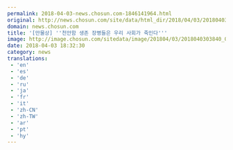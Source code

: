 ```yaml
---
permalink: 2018-04-03-news.chosun.com-1846141964.html
original: http://news.chosun.com/site/data/html_dir/2018/04/03/2018040303928.html
domain: news.chosun.com
title: '[만물상] ''천안함 생존 장병들은 우리 사회가 죽인다'''
image: http://image.chosun.com/sitedata/image/201804/03/2018040303840_0.jpg
date: 2018-04-03 18:32:30
category: news
translations: 
 - 'en'
 - 'es'
 - 'de'
 - 'ru'
 - 'ja'
 - 'fr'
 - 'it'
 - 'zh-CN'
 - 'zh-TW'
 - 'ar'
 - 'pt'
 - 'hy'
---
```


